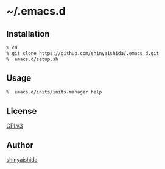 ~/.emacs.d
====

## Installation

```bash
% cd
% git clone https://github.com/shinyaishida/.emacs.d.git
% .emacs.d/setup.sh
```

## Usage

```bash
% .emacs.d/inits/inits-manager help
```

## License

[GPLv3](LICENSE)

## Author

[shinyaishida](https://github.com/shinyaishida)
